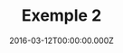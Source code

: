 ---
uuid: f4938728-4b21-47a1-819b-7d505b2e062c
locale: en
date: 2016-03-12T00:00:00.000Z
published: true
project: "for"
contentType: "adds"
slug: "question"
title: "Exemple 2"
description: "<p>Lorem ipsum dolor sit amet consectetur adipisicing elit. Sed distinctio modi maiores quasi sunt totam voluptatum mollitia corrupti veritatis id accusamus, excepturi accusantium eligendi minima molestiae eaque omnis cumque? Deleniti.</p>
    <p>Lorem ipsum dolor sit amet consectetur adipisicing elit. Sed distinctio modi maiores quasi sunt totam voluptatum mollitia corrupti veritatis id accusamus, excepturi accusantium eligendi minima molestiae eaque omnis cumque? Deleniti.</p>
    <p>Lorem ipsum dolor sit amet consectetur adipisicing elit. Sed distinctio modi maiores quasi sunt totam voluptatum mollitia corrupti veritatis id accusamus, excepturi accusantium eligendi minima molestiae eaque omnis cumque? Deleniti.</p>
    <p>Lorem ipsum dolor sit amet consectetur adipisicing elit. Sed distinctio modi maiores quasi sunt totam voluptatum mollitia corrupti veritatis id accusamus, excepturi accusantium eligendi minima molestiae eaque omnis cumque? Deleniti.</p>
    <p>Lorem ipsum dolor sit amet consectetur adipisicing elit. Sed distinctio modi maiores quasi sunt totam voluptatum mollitia corrupti veritatis id accusamus, excepturi accusantium eligendi minima molestiae eaque omnis cumque? Deleniti.</p>
    <p>Lorem ipsum dolor sit amet consectetur adipisicing elit. Sed distinctio modi maiores quasi sunt totam voluptatum mollitia corrupti veritatis id accusamus, excepturi accusantium eligendi minima molestiae eaque omnis cumque? Deleniti.</p>
    <p>Lorem ipsum dolor sit amet consectetur adipisicing elit. Sed distinctio modi maiores quasi sunt totam voluptatum mollitia corrupti veritatis id accusamus, excepturi accusantium eligendi minima molestiae eaque omnis cumque? Deleniti.</p>
    <p>Lorem ipsum dolor sit amet consectetur adipisicing elit. Sed distinctio modi maiores quasi sunt totam voluptatum mollitia corrupti veritatis id accusamus, excepturi accusantium eligendi minima molestiae eaque omnis cumque? Deleniti.</p>
    <p>Lorem ipsum dolor sit amet consectetur adipisicing elit. Sed distinctio modi maiores quasi sunt totam voluptatum mollitia corrupti veritatis id accusamus, excepturi accusantium eligendi minima molestiae eaque omnis cumque? Deleniti.</p>"
items:
  - fake: true
    image_url: "https://cdn.ttc.io/i/fit/406/228/sm/0/plain/fake-or-real-news-edition/3.jpg"
    title: "The title of the item is maximum 64 characters long"
    text: "The title of the item is maximum 160 characters long. Sed distinctio modi maiores quasi sunt totam voluptatum mollitia corrupti veritatis id accusamus, excepturi?"
    click_count: 40
  - fake: true
    image_url: "https://cdn.ttc.io/i/fit/406/228/sm/0/plain/fake-or-real-news-edition/2.jpg"
    title: "The title of the item is maximum 64 characters long"
    text: "The title of the item is maximum 160 characters long. Sed distinctio modi maiores quasi sunt totam voluptatum mollitia corrupti veritatis id accusamus, excepturi?"
    click_count: 52
---